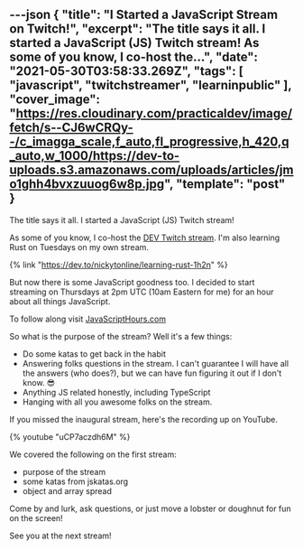 ---json
{
  "title": "I Started a JavaScript Stream on Twitch!",
  "excerpt": "The title says it all. I started a JavaScript (JS) Twitch stream!  As some of you know, I co-host the...",
  "date": "2021-05-30T03:58:33.269Z",
  "tags": [
    "javascript",
    "twitchstreamer",
    "learninpublic"
  ],
  "cover_image": "https://res.cloudinary.com/practicaldev/image/fetch/s--CJ6wCRQy--/c_imagga_scale,f_auto,fl_progressive,h_420,q_auto,w_1000/https://dev-to-uploads.s3.amazonaws.com/uploads/articles/jmo1ghh4bvxzuuog6w8p.jpg",
  "template": "post"
}
---
The title says it all. I started a JavaScript (JS) Twitch stream!

As some of you know, I co-host the [DEV Twitch stream](https://twitch.tv/thepracticaldev). I'm also learning Rust on Tuesdays on my own stream.

{% link "https://dev.to/nickytonline/learning-rust-1h2n" %}

But now there is some JavaScript goodness too. I decided to start streaming on Thursdays at 2pm UTC (10am Eastern for me) for an hour about all things JavaScript.

To follow along visit [JavaScriptHours.com](https://JavaScriptHours.com)

So what is the purpose of the stream? Well it's a few things:
* Do some katas to get back in the habit
* Answering folks questions in the stream. I can't guarantee I will have all the answers (who does?), but we can have fun figuring it out if I don't know. 😎
* Anything JS related honestly, including TypeScript
* Hanging with all you awesome folks on the stream.

If you missed the inaugural stream, here's the recording up on YouTube.

{% youtube "uCP7aczdh6M" %}

We covered the following on the first stream:
* purpose of the stream
* some katas from jskatas.org
* object and array spread

Come by and lurk, ask questions, or just move a lobster or doughnut for fun on the screen!

See you at the next stream!
